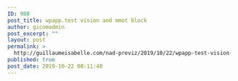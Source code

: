 ```yaml
---
ID: 988
post_title: wpapp.test vision and mmot block
author: gicomadmin
post_excerpt: ""
layout: post
permalink: >
  http://guillaumeisabelle.com/nad-previz/2019/10/22/wpapp-test-vision-and-mmot-block/
published: true
post_date: 2019-10-22 08:11:40
---
```

<!-- wp:block-lab/stc-vision-block {"vision":"wpapp.test vision and mmot block","dtdue":"191022","mmotacceptable":false,"mmottrend":"Getting worse","mmotanalyze":"Class dependency done","mmotplan":"delaying then Document and explain","mmotfeedback":"scheduling 14d"} /-->

<!-- wp:block-lab/stc-vision-block {"vision":"Trying with two vision within the same post","dtdue":"191022"} /-->
